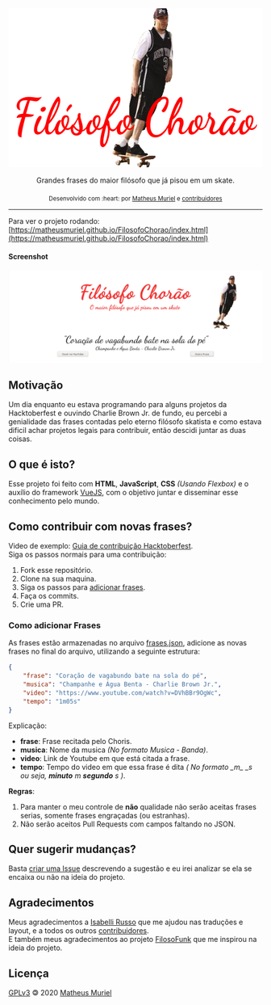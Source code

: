 <div align="center">
  <img src="./assets/headerReadme.png" alt="NES.css: NES-style  CSS framework" style="max-width: 100%;" width="600" height="315">
  <p>Grandes frases do maior filósofo que já pisou em um skate.</p>

  <p align="center">
    <sub>Desenvolvido com :heart: por
      <a href="https://github.com/MatheusMuriel">Matheus Muriel</a> e
      <a href="https://github.com/MatheusMuriel/FilosofoChorao/graphs/contributors">contribuidores</a>
    </sub>
  </p>

  <!-- <a href=".github/README-pt-BR.md">Português</a>
   / <a href=".github/README-fr.md">English</a>
   / <a href=".github/README-es.md">Español</a> -->
</div>

---
Para ver o projeto rodando: [https://matheusmuriel.github.io/FilosofoChorao/index.html](https://matheusmuriel.github.io/FilosofoChorao/index.html)
#### Screenshot
![Screenshot](assets/screenshot.png?raw=true "Screenshot")

## Motivação
Um dia enquanto eu estava programando para alguns projetos da Hacktoberfest e ouvindo Charlie Brown Jr. de fundo, eu percebi a genialidade das frases contadas pelo eterno filósofo skatista e como estava dificil achar projetos legais para contribuir, então descidi juntar as duas coisas.

## O que é isto?
Esse projeto foi feito com **HTML**, **JavaScript**, **CSS** _(Usando Flexbox)_ e o auxílio do framework [VueJS](https://vuejs.org/), com o objetivo juntar e disseminar esse conhecimento pelo mundo.

## Como contribuir com novas frases?
Video de exemplo: [Guia de contribuição Hacktoberfest](https://hacktoberfest.digitalocean.com/details#beginners).  
Siga os passos normais para uma contribuição: 
1. Fork esse repositório.
2. Clone na sua maquina.
3. Siga os passos para [adicionar frases](#frases).
4. Faça os commits.
5. Crie uma PR.
  
### <a name="frases"></a> Como adicionar Frases
As frases estão armazenadas no arquivo [frases.json](https://github.com/MatheusMuriel/FilosofoChorao/blob/main/frases.json), adicione as novas frases no final do arquivo, utilizando a seguinte estrutura: 

```JSON
{
    "frase": "Coração de vagabundo bate na sola do pé",
    "musica": "Champanhe e Água Benta - Charlie Brown Jr.",
    "video": "https://www.youtube.com/watch?v=DVhBBr9OgWc",
    "tempo": "1m05s"
}
```
Explicação:
- **frase**: Frase recitada pelo Choris.
- **musica**: Nome da musica _(No formato Musica - Banda)_.
- **video**: Link de Youtube em que está citada a frase.
- **tempo**: Tempo do video em que essa frase é dita _( No formato \_m\_ \_s ou seja, **minuto** m **segundo** s )_.

**Regras**: 
1. Para manter o meu controle de **não** qualidade não serão aceitas frases serias, somente frases engraçadas (ou estranhas).
2. Não serão aceitos Pull Requests com campos faltando no JSON.

## Quer sugerir mudanças?
Basta [criar uma Issue](https://github.com/MatheusMuriel/FilosofoChorao/issues/new) descrevendo a sugestão e eu irei analizar se ela se encaixa ou não na ideia do projeto.

## Agradecimentos
Meus agradecimentos a [Isabelli Russo](https://github.com/isabelirusso-dev) que me ajudou nas traduções e layout, e a todos os outros [contribuidores](https://github.com/MatheusMuriel/FilosofoChorao/graphs/contributors).  
E também meus agradecimentos ao projeto [FilosoFunk](https://github.com/IgorRozani/filosofunk) que me inspirou na ideia do projeto.  

## Licença
[GPLv3](LICENSE) <span style="display:inline-block;transform: rotate(180deg);">&copy;</span> 2020 [Matheus Muriel](https://github.com/MatheusMuriel/)